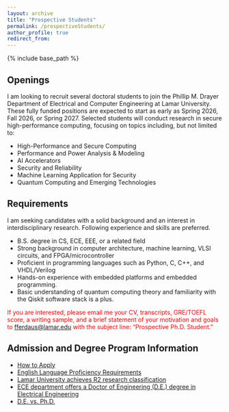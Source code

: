 ```yaml
---
layout: archive
title: "Prospective Students"
permalink: /prospectiveStudents/
author_profile: true
redirect_from:
---
```


{% include base_path %}

## Openings

I am looking to recruit several doctoral students to join the Phillip M. Drayer Department of Electrical and Computer Engineering at Lamar University. These fully funded positions are expected to start as early as Spring 2026, Fall 2026, or Spring 2027. Selected students will conduct research in secure high-performance computing, focusing on topics including, but not limited to:

- High-Performance and Secure Computing
- Performance and Power Analysis & Modeling
- AI Accelerators
- Security and Reliability
- Machine Learning Application for Security
- Quantum Computing and Emerging Technologies


## Requirements

I am seeking candidates with a solid background and an interest in interdisciplinary research. Following experience and skills are preferred.

- B.S. degree in CS, ECE, EEE, or a related field
- Strong background in computer architecture, machine learning, VLSI circuits, and FPGA/microcontroller
- Proficient in programming languages such as Python, C, C++, and VHDL/Verilog
- Hands-on experience with embedded platforms and embedded programming.
- Basic understanding of quantum computing theory and familiarity with the Qiskit software stack is a plus.


<span style="color:red">If you are interested, please email me your CV, transcripts, GRE/TOEFL score, a writing sample, and a brief statement of your motivation and goals to [fferdaus@lamar.edu](fferdaus@lamar.edu) with the subject line: “Prospective Ph.D. Student.”</span>


## Admission and Degree Program Information

- [How to Apply](https://www.lamar.edu/admissions/how-to-apply/graduate/how-to-apply.html)
- [English Language Proficiency Requirements](https://www.lamar.edu/admissions/how-to-apply/english-language-proficiency-requirements.html)
- [Lamar University achieves R2 research classification](https://www.lamar.edu/news-and-events/news/2025/03/lamar-university-achieves-r2-research-classification.html)
- [ECE department offers a Doctor of Engineering (D.E.) degree in Electrical Engineering](https://www.lamar.edu/academics/degrees/electrical-engineering/electrical-engineering-doctoral-degree.html)
- [D.E. vs. Ph.D.](https://www.findaphd.com/guides/doctor-of-engineering-engd-guide)
